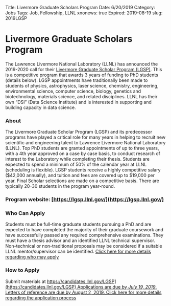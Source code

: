 Title: Livermore Graduate Scholars Program
Date: 6/20/2019
Category: Jobs
Tags: Job, Fellowship, LLNL
xnonews: true
Expired: 2019-08-19
slug: 2019LGSP

# Livermore Graduate Scholars Program

The Lawrence Livermore National Laboratory (LLNL) has announced the 2019-2020 call for their [Livermore Graduate Scholar Program (LGSP)](https://lgsp.llnl.gov/). This is a competitive program that awards 3 years of funding to PhD students (details below). LGSP appointments have traditionally been made to students of physics, astrophysics, laser science, chemistry, engineering, environmental science, computer science, biology, genetics and biotechnology, materials science, and related disciplines. LLNL has their own “DSI” (Data Science Institute) and is interested in supporting and building capacity in data science.

### About
 
The Livermore Graduate Scholar Program (LGSP) and its predecessor programs have played a critical role for many years in helping to recruit new scientific and engineering talent to Lawrence Livermore National Laboratory (LLNL). Top PhD students are granted appointments of up to three years, with a 4th year approved on a case by case basis, to conduct research of interest to the Laboratory while completing their thesis. Students are expected to spend a minimum of 50% of the calendar year at LLNL (scheduling is flexible). LGSP students receive a highly competitive salary ($42,000 annually), and tuition and fees are covered up to $19,000 per year. Final Scholar selections are made on a competitive basis. There are typically 20-30 students in the program year-round.

### Program website: [https://lgsp.llnl.gov/](https://lgsp.llnl.gov/)

### Who Can Apply

Students must be full-time graduate students pursuing a PhD and are expected to have completed the majority of their graduate coursework and have successfully passed any required comprehensive examinations. They must have a thesis advisor and an identified LLNL technical supervisor. Non-technical or non-traditional proposals may be considered if a suitable LLNL mentor/supervisor can be identified. [Click here for more details regarding who may apply](https://lgsp.llnl.gov/apply-for-livermore-graduate-scholar-program/lgsp-who-may-apply)

### How to Apply

Submit materials at [https://candidates.llnl.gov/LGSP](https://candidates.llnl.gov/LGSP)
Applications are due by *July 19, 2019*. Letters of reference are due by August 2, 2019.
Click here for more details regarding the application process](https://lgsp.llnl.gov/apply-for-livermore-graduate-scholar-program/lgsp-how-to-apply)
